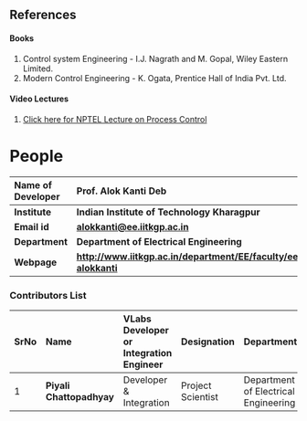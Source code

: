## References
#### Books
1. Control system Engineering - I.J. Nagrath and M. Gopal, Wiley Eastern Limited.
2. Modern Control Engineering - K. Ogata, Prentice Hall of India Pvt. Ltd.

#### Video Lectures
1. <a href="https://nptel.ac.in/courses/103106148" target="_blank">Click here for NPTEL Lecture on Process Control</a>


# People

<b>Name of Developer | <b> **Prof. Alok Kanti Deb**
:--|:--|
<b> Institute | <b>  **Indian Institute of Technology Kharagpur**
<b> Email id|     <b>  **alokkanti@ee.iitkgp.ac.in**
<b> Department |  **Department of Electrical Engineering**
<b>Webpage| <b> http://www.iitkgp.ac.in/department/EE/faculty/ee-alokkanti

### Contributors List

SrNo | Name | VLabs Developer or Integration Engineer | Designation | Department| Institute
:--|:--|:--|:--|:--|:--|
1 | **Piyali Chattopadhyay** | Developer & Integration | Project Scientist | Department of Electrical Engineering | IIT Kharagpur | 
